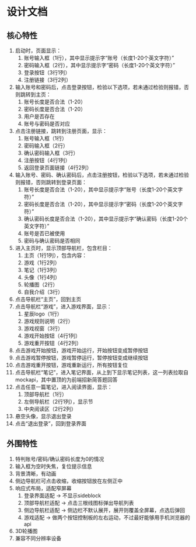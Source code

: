 # 设计文档

## 核心特性

1. 启动时，页面显示：
   1. 账号输入框（1行），其中显示提示字“账号（长度1-20个英文字符）”
   2. 密码输入框（2行），其中显示提示字“密码（长度1-20个英文字符）”
   3. 登录按钮（3行1列）
   4. 注册链接（3行2列）
2. 输入账号和密码后，点击登录按钮，检验以下选项，若未通过检验则报错，否则跳转到主页：
   1. 账号长度是否合法（1-20）
   2. 密码长度是否合法（1-20）
   3. 用户是否存在
   4. 账号与密码是否对应
3. 点击注册链接，跳转到注册页面，显示：
   1. 账号输入框（1行）
   2. 密码输入框（2行）
   3. 确认密码输入框（3行）
   4. 注册按钮（4行1列）
   5. 返回登录页面链接（4行2列）
4. 输入账号、密码、确认密码后，点击注册按钮，检验以下选项，若未通过检验则报错，否则跳转到登录页面：
   1. 账号长度是否合法（1-20），其中显示提示字“账号（长度1-20个英文字符）”
   2. 密码长度是否合法（1-20），其中显示提示字“密码（长度1-20个英文字符）”
   3. 确认密码长度是否合法（1-20），其中显示提示字“确认密码（长度1-20个英文字符）”
   4. 账号是否已被使用
   5. 密码与确认密码是否相同
5. 进入主页时，显示顶部导航栏，包含栏目：
   1. 主页（1行1列），包含内容：
   2. 游戏（1行2列）
   3. 笔记（1行3列）
   4. 头像（1行4列）
   5. 轮播图（2行）
   6. 自我介绍（3行）
6. 点击导航栏“主页”，回到主页
7. 点击导航栏“游戏”，进入游戏界面，显示：
   1. 星辰logo（1行）
   2. 游戏规则说明（2行）
   3. 游戏视窗（3行）
   4. 游戏开始按钮（4行1列）
   5. 游戏重开按钮（4行2列）
8. 点击游戏开始按钮，游戏开始运行，开始按钮变成暂停按钮
9. 点击游戏暂停按钮，游戏暂停运行，暂停按钮变成继续按钮
10. 点击游戏重开按钮，游戏重新运行，所有按钮复位
11. 点击导航栏“笔记”，进入笔记界面，从上到下显示笔记列表，这一列表拉取自mockapi，其中置顶的为前端招新简答题回答
12. 点击任意一篇笔记，进入阅读界面，显示：
    1. 顶部导航栏（1行）
    2. 左侧导航栏（2行1列），显示节
    3. 中央阅读区（2行2列）
13. 悬空头像，显示退出登录
14. 点击“退出登录”，回到登录界面

## 外围特性

1. 特判账号/密码/确认密码长度为0的情况
2. 输入框为空时失焦，复位提示信息
3. 背景清晰，有动画
4. 侧边导航栏可点击收缩，收缩按钮放在左侧正中
5. 响应式布局，适配窄屏幕
   1. 登录界面适配 -> 不显示sideblock
   2. 顶部导航栏适配 -> 点击三根线图标弹出导航列表
   3. 侧边导航栏适配 -> 侧边栏不默认展开，展开则覆盖全屏幕，点选后弹回
   4. 游戏适配 -> 做两个按钮控制板的左右运动，不过最好能够用手机浏览器的api
6. 3D轮播图
7. 兼容不同分辨率设备
